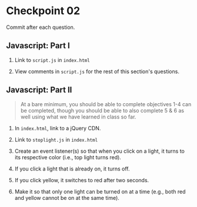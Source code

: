# Checkpoint 02

Commit after each question.

## Javascript: Part I

1. Link to `script.js` in `index.html`

1. View comments in `script.js` for the rest of this section's questions.

## Javascript: Part II

> At a bare minimum, you should be able to complete objectives 1-4 can be completed, though you should be able to also complete 5 & 6 as well using what we have learned in class so far.


1. In `index.html`, link to a jQuery CDN.

1. Link to `stoplight.js` in `index.html`

1. Create an event listener(s) so that when you click on a light, it turns to its respective color (i.e., top light turns red).

1. If you click a light that is already on, it turns off.

1. If you click yellow, it switches to red after two seconds.

1. Make it so that only one light can be turned on at a time (e.g., both red and yellow cannot be on at the same time).
